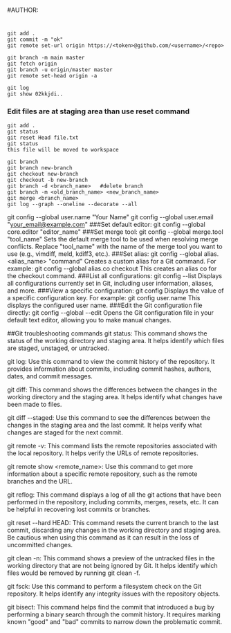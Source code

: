 #AUTHOR:
#
```
git add .
git commit -m "ok"
git remote set-url origin https://<token>@github.com/<username>/<repo>
```
```
git branch -m main master
git fetch origin
git branch -u origin/master master
git remote set-head origin -a
```
```
git log
git show 02kkjdi..
```
### Edit files are at staging area than use reset command 
```
git add .
git status
git reset Head file.txt
git status
this file will be moved to workspace
```

```
git branch
git branch new-branch
git checkout new-branch
git checkout -b new-branch
git branch -d <branch_name>   #delete branch
git branch -m <old_branch_name> <new_branch_name>
git merge <branch_name>
git log --graph --oneline --decorate --all

```

git config --global user.name "Your Name"
git config --global user.email "your_email@example.com"
###Set default editor:
git config --global core.editor "editor_name"
###Set merge tool:
git config --global merge.tool "tool_name"
Sets the default merge tool to be used when resolving merge conflicts. Replace "tool_name" with the name of the merge tool you want to use (e.g., vimdiff, meld, kdiff3, etc.).
###Set alias:
git config --global alias.<alias_name> "command"
Creates a custom alias for a Git command. For example:
git config --global alias.co checkout
This creates an alias co for the checkout command.
###List all configurations:
git config --list
Displays all configurations currently set in Git, including user information, aliases, and more.
###View a specific configuration:
git config <key>
Displays the value of a specific configuration key. For example:
git config user.name
This displays the configured user name.
###Edit the Git configuration file directly:
git config --global --edit
Opens the Git configuration file in your default text editor, allowing you to make manual changes.



##Git troubleshooting commands
git status: This command shows the status of the working directory and staging area. It helps identify which files are staged, unstaged, or untracked.

git log: Use this command to view the commit history of the repository. It provides information about commits, including commit hashes, authors, dates, and commit messages.

git diff: This command shows the differences between the changes in the working directory and the staging area. It helps identify what changes have been made to files.

git diff --staged: Use this command to see the differences between the changes in the staging area and the last commit. It helps verify what changes are staged for the next commit.

git remote -v: This command lists the remote repositories associated with the local repository. It helps verify the URLs of remote repositories.

git remote show <remote_name>: Use this command to get more information about a specific remote repository, such as the remote branches and the URL.

git reflog: This command displays a log of all the git actions that have been performed in the repository, including commits, merges, resets, etc. It can be helpful in recovering lost commits or branches.

git reset --hard HEAD: This command resets the current branch to the last commit, discarding any changes in the working directory and staging area. Be cautious when using this command as it can result in the loss of uncommitted changes.

git clean -n: This command shows a preview of the untracked files in the working directory that are not being ignored by Git. It helps identify which files would be removed by running git clean -f.

git fsck: Use this command to perform a filesystem check on the Git repository. It helps identify any integrity issues with the repository objects.

git bisect: This command helps find the commit that introduced a bug by performing a binary search through the commit history. It requires marking known "good" and "bad" commits to narrow down the problematic commit.
